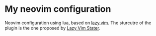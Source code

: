 # My neovim configuration

Neovim configuration using lua, based on [lazy.vim](https://github.com/folke/lazy.nvim).
The sturcutre of the plugin is the one proposed by [Lazy Vim Stater](https://github.com/LazyVim/starter).

